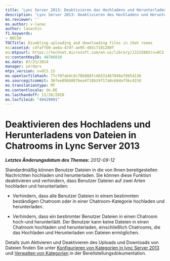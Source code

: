 ```yaml
---
title: 'Lync Server 2013: Deaktivieren des Hochladens und Herunterladens von Dateien in Chatrooms'
description: 'Lync Server 2013: Deaktivieren des Hochladens und Herunterladens von Dateien in Chatrooms'
ms.reviewer: ''
ms.author: v-lanac
author: lanachin
f1.keywords:
- NOCSH
TOCTitle: Disabling uploading and downloading files in chat rooms
ms:assetid: c4faffb0-ae6a-47df-ae95-403c7101280f
ms:mtpsurl: https://technet.microsoft.com/en-us/library/JJ215882(v=OCS.15)
ms:contentKeyID: 48706010
ms.date: 07/23/2014
manager: serdars
mtps_version: v=OCS.15
ms.openlocfilehash: 77cf0fab4cdc78b088fc46531467048a78954136
ms.sourcegitcommit: 36fee89bb887bea4f18b19f17a8c69daf5bc423d
ms.translationtype: MT
ms.contentlocale: de-DE
ms.lasthandoff: 11/26/2020
ms.locfileid: "49429091"
---
```

# <a name="disabling-uploading-and-downloading-files-in-chat-rooms-in-lync-server-2013"></a>Deaktivieren des Hochladens und Herunterladens von Dateien in Chatrooms in Lync Server 2013

<div data-xmlns="http://www.w3.org/1999/xhtml">

<div class="topic" data-xmlns="http://www.w3.org/1999/xhtml" data-msxsl="urn:schemas-microsoft-com:xslt" data-cs="https://msdn.microsoft.com/">

<div data-asp="https://msdn2.microsoft.com/asp">



</div>

<div id="mainSection">

<div id="mainBody">

<span> </span>

_**Letztes Änderungsdatum des Themas:** 2012-09-12_

Standardmäßig können Benutzer Dateien in die von Ihnen bereitgestellen Nachrichten hochladen und herunterladen. Sie können diese Funktion deaktivieren und verhindern, dass Benutzer Dateien auf zwei Arten hochladen und herunterladen:

  - Verhindern, dass alle Benutzer Dateien in einem bestimmten beständigen Chatroom oder in einer Chatroom-Kategorie hochladen und herunterladen.

  - Verhindern, dass ein bestimmter Benutzer Dateien in einen Chatroom hoch-und herunterlädt. Der Benutzer kann keine Dateien in einen Chatroom hochladen und herunterladen, einschließlich Chatrooms, die das Hochladen und Herunterladen von Dateien ermöglichen.

Details zum Aktivieren und Deaktivieren des Uploads und Downloads von Dateien finden Sie unter [Konfigurieren von Kategorien in lync Server 2013](lync-server-2013-configure-categories.md) und [Verwalten von Kategorien](manage-categories.md) in der Bereitstellungsdokumentation.

</div>

<span> </span>

</div>

</div>

</div>

